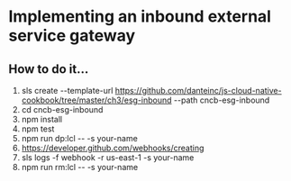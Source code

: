 # Implementing an inbound external service gateway

## How to do it...
1. sls create --template-url https://github.com/danteinc/js-cloud-native-cookbook/tree/master/ch3/esg-inbound --path cncb-esg-inbound
2. cd cncb-esg-inbound
3. npm install
4. npm test
5. npm run dp:lcl -- -s your-name
6. https://developer.github.com/webhooks/creating
7. sls logs -f webhook -r us-east-1 -s your-name
8. npm run rm:lcl -- -s your-name
